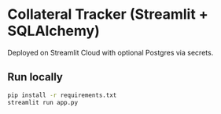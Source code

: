 # Collateral Tracker (Streamlit + SQLAlchemy)

Deployed on Streamlit Cloud with optional Postgres via secrets.

## Run locally
```bash
pip install -r requirements.txt
streamlit run app.py
```
